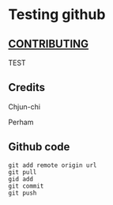 # Testing github

## [CONTRIBUTING](https://github.com/deisuke1234/Testing/blob/master/CONTRIBUTING.md)

TEST
## Credits
Chjun-chi

Perham


## Github code

```
git add remote origin url
git pull
gid add
git commit
git push

```
